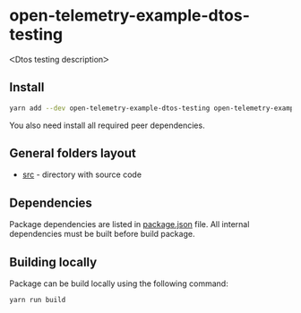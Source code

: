 # open-telemetry-example-dtos-testing

ᐸDtos testing descriptionᐳ

## Install

```bash
yarn add --dev open-telemetry-example-dtos-testing open-telemetry-example-dtos
```

You also need install all required peer dependencies.

## General folders layout

- [src](./src) - directory with source code

## Dependencies

Package dependencies are listed in [package.json](./package.json) file.
All internal dependencies must be built before build package.

## Building locally

Package can be build locally using the following command:

```bash
yarn run build
```
